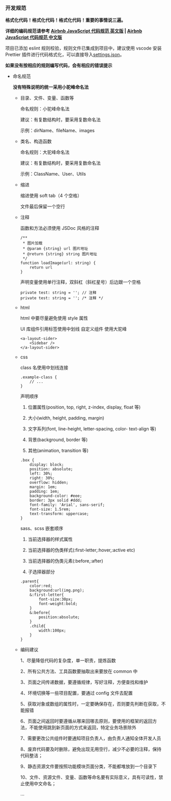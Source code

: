 ### 开发规范

**格式化代码！格式化代码！格式化代码！重要的事情说三遍。**

**详细的编码规范请参考 [Airbnb JavaScript 代码规范 英文版](https://github.com/airbnb/javascript) | [Airbnb JavaScript 代码规范 中文版](https://github.com/BingKui/javascript-zh)**

项目已添加 eslint 规则校验，规则文件已集成到项目中，建议使用 vscode 安装 Prettier 插件进行代码格式化，可以直接导入[settings.json](./settings.json)。

**如果没有按相应的规则编写代码，会有相应的错误提示**

-   命名规范

    **没有特殊说明的统一采用小驼峰命名法**

    -   目录、文件、变量、函数等

        命名规则：小驼峰命名法

        建议：有复数结构时，要采用复数命名法

        示例：dirName、fileName、images

    -   类名、构造函数

        命名规则：大驼峰命名法

        建议：有复数结构时，要采用复数命名法

        示例：ClassName、User、Utils

    -   缩进

        缩进使用 soft tab（4 个空格）

        文件最后保留一个空行

    -   注释

        函数和方法必须使用 JSDoc 风格的注释

        ```
        /**
         * 图片加载
         * @param {string} url 图片地址
         * @return {string} string 图片地址
         */
        function loadImage(url: string) {
            return url
        }
        ```

        声明变量使用单行注释，双斜杠（斜杠星号）后边跟一个空格

        ```
        private test: string = ''; // 注释
        private test: string = ''; /* 注释 */
        ```

    -   html

        html 中要尽量避免使用 style 属性

        UI 库组件引用标签使用中划线
        自定义组件 使用大驼峰

        ```
        <a-layout-sider>
            <Sidebar />
        </a-layout-sider>
        ```

    -   css

        class 名使用中划线连接

        ```
        .example-class {
            // ...
        }
        ```

        声明顺序

        1. 位置属性(position, top, right, z-index, display, float 等)

        2. 大小(width, height, padding, margin)

        3. 文字系列(font, line-height, letter-spacing, color- text-align 等)

        4. 背景(background, border 等)

        5. 其他(animation, transition 等)

        ```
        .box {
            display: block;
            position: absolute;
            left: 30%;
            right: 30%;
            overflow: hidden;
            margin: 1em;
            padding: 1em;
            background-color: #eee;
            border: 3px solid #ddd;
            font-family: 'Arial', sans-serif;
            font-size: 1.5rem;
            text-transform: uppercase;
        }
        ```

        sass、scss 嵌套顺序

        1. 当前选择器的样式属性

        2. 当前选择器的伪类样式(:first-letter,:hover,:active etc)

        3. 当前选择器的伪类元素(:before,:after)

        4. 子选择器部分

        ```
        .parent{
            color:red;
            background:url(img.png);
            &:first-letter{
                font-size:30px;
                font-weight:bold;
            }
            &:before{
                position:absolute;
            }
            .child{
                width:100px;
            }
        }
        ```

    -   编码建议

        1、尽量降低代码的复杂度，单一职责，提炼函数

        2、所有公共方法、工具函数要抽取出来要放在 common 中

        3、页面之间传递数据，要遵循规律，写好注释，方便查找和维护

        4、环境切换等一些项目配置，要通过 config 文件去配置

        5、获取对象或数组的属性时，一定要确保存在，否则要先判断在获取，不能报错

        6、页面之间返回时要遵循从哪来回哪去原则，要使用的框架的返回方法，不能使用跳到新页面的方式来返回，特定业务场景除外

        7、需要更改公共组件时要通知项目负责人，由负责人通知全体开发人员

        8、废弃代码要及时删除，避免出现无用空行，减少不必要的注释，保持代码整洁；

        9、静态资源文件要按照功能模块页面分类，不能都堆放到一个目录下

        10、文件、资源文件、变量、函数等命名要有实际意义，具有可读性，禁止使用中文命名；

        ...

